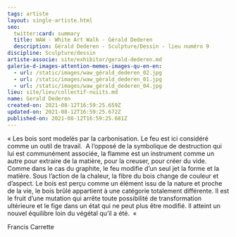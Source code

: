 ```yaml
---
tags: artiste
layout: single-artiste.html
seo:
  twitter:card: summary
  title: WAW - White Art Walk - Gérald Dederen
  description: Gérald Dederen - Sculpture/Dessin - lieu numéro 9
discipline: Sculpture/dessin
artiste-associe: site/exhibitor/gerald-dederen.md
galerie-d-images-attention-memes-images-qu-en-en:
  - url: /static/images/waw_gérald_dederen_02.jpg
  - url: /static/images/waw_gérald_dederen_01.jpg
  - url: /static/images/waw_gérald_dederen_04.jpg
lieu: site/lieu/collectif-nuiits.md
name: Gerald Dederen
created-on: 2021-08-12T16:59:25.659Z
updated-on: 2021-08-12T16:59:25.672Z
published-on: 2021-08-12T16:59:25.681Z
---
```

<!--StartFragment-->

« Les bois sont modelés par la carbonisation. Le feu est ici considéré comme un outil de travail.  A l’opposé de la symbolique de destruction qui lui est communément associée, la flamme est un instrument comme un autre pour extraire de la matière, pour la creuser, pour créer du vide. Comme dans le cas du graphite, le feu modifie d’un seul jet la forme et la matière. Sous l’action de la chaleur, la fibre du bois change de couleur et d’aspect. Le bois est perçu comme un élément issu de la nature et proche de la vie, le bois brûlé appartient à une catégorie totalement différente. Il est le fruit d’une mutation qui arrête toute possibilité de transformation ultérieure et le fige dans un état qui ne peut plus être modifié. Il atteint un nouvel équilibre loin du végétal qu’il a été.  « 

Francis Carrette



<!--EndFragment-->